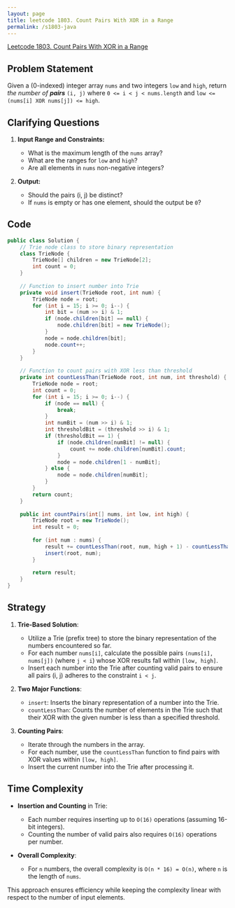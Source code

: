```yaml
---
layout: page
title: leetcode 1803. Count Pairs With XOR in a Range
permalink: /s1803-java
---
```

[Leetcode 1803. Count Pairs With XOR in a Range](https://algoadvance.github.io/algoadvance/l1803)
## Problem Statement

Given a (0-indexed) integer array `nums` and two integers `low` and `high`, return _the number of **pairs**_ `(i, j)` where `0 <= i < j < nums.length` and `low <= (nums[i] XOR nums[j]) <= high`.

## Clarifying Questions

1. **Input Range and Constraints:**
   - What is the maximum length of the `nums` array?
   - What are the ranges for `low` and `high`?
   - Are all elements in `nums` non-negative integers?

2. **Output:**
   - Should the pairs (i, j) be distinct?
   - If `nums` is empty or has one element, should the output be `0`?

## Code

```java
public class Solution {
    // Trie node class to store binary representation
    class TrieNode {
        TrieNode[] children = new TrieNode[2];
        int count = 0;
    }
    
    // Function to insert number into Trie
    private void insert(TrieNode root, int num) {
        TrieNode node = root;
        for (int i = 15; i >= 0; i--) {
            int bit = (num >> i) & 1;
            if (node.children[bit] == null) {
                node.children[bit] = new TrieNode();
            }
            node = node.children[bit];
            node.count++;
        }
    }
    
    // Function to count pairs with XOR less than threshold
    private int countLessThan(TrieNode root, int num, int threshold) {
        TrieNode node = root;
        int count = 0;
        for (int i = 15; i >= 0; i--) {
            if (node == null) {
                break;
            }
            int numBit = (num >> i) & 1;
            int thresholdBit = (threshold >> i) & 1;
            if (thresholdBit == 1) {
                if (node.children[numBit] != null) {
                    count += node.children[numBit].count;
                }
                node = node.children[1 - numBit];
            } else {
                node = node.children[numBit];
            }
        }
        return count;
    }
    
    public int countPairs(int[] nums, int low, int high) {
        TrieNode root = new TrieNode();
        int result = 0;
        
        for (int num : nums) {
            result += countLessThan(root, num, high + 1) - countLessThan(root, num, low);
            insert(root, num);
        }
        
        return result;
    }
}
```

## Strategy

1. **Trie-Based Solution**:
   - Utilize a Trie (prefix tree) to store the binary representation of the numbers encountered so far.
   - For each number `nums[i]`, calculate the possible pairs `(nums[i], nums[j])` (where `j < i`) whose XOR results fall within `[low, high]`.
   - Insert each number into the Trie after counting valid pairs to ensure all pairs (i, j) adheres to the constraint `i < j`.

2. **Two Major Functions**:
   - `insert`: Inserts the binary representation of a number into the Trie.
   - `countLessThan`: Counts the number of elements in the Trie such that their XOR with the given number is less than a specified threshold.

3. **Counting Pairs**:
   - Iterate through the numbers in the array.
   - For each number, use the `countLessThan` function to find pairs with XOR values within `[low, high]`.
   - Insert the current number into the Trie after processing it.

## Time Complexity

- **Insertion and Counting** in Trie:
  - Each number requires inserting up to `O(16)` operations (assuming 16-bit integers).
  - Counting the number of valid pairs also requires `O(16)` operations per number.

- **Overall Complexity**:
  - For `n` numbers, the overall complexity is `O(n * 16) = O(n)`, where `n` is the length of `nums`.

This approach ensures efficiency while keeping the complexity linear with respect to the number of input elements.
